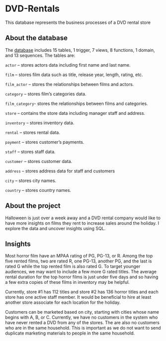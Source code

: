 # DVD-Rentals
This database represents the business processes of a DVD rental store


## About the database 

The [database](https://www.postgresqltutorial.com/postgresql-getting-started/postgresql-sample-database/) includes 15 tables, 1 trigger, 7 views, 8 functions, 1 domain, and 13 sequences. The tables are: 

`actor` – stores actors data including first name and last name. 

`film` – stores film data such as title, release year, length, rating, etc.

`film_actor` – stores the relationships between films and actors.

`category` – stores film’s categories data.

`film_category`- stores the relationships between films and categories.

`store` – contains the store data including manager staff and address.

`inventory` – stores inventory data.

`rental` – stores rental data.

`payment` – stores customer’s payments.

`staff` – stores staff data.

`customer` – stores customer data.

`address` – stores address data for staff and customers

`city` – stores city names.

`country` – stores country names.

## About the project 
Halloween is just over a week away and a DVD rental company would like to have more insights on films they rent to increase sales around the holiday. I explore the data and uncover insights using SQL. 

## Insights 

Most horror film have an MPAA rating of PG, PG-13, or R. Among the top five rented films, two are rated R, one PG-13, another PG, and the last is rated G while the top rented film is also rated G. To target younger audiences, we may want to include a few more G rated titles. The average rental duration for the top horror films is just under five days and so having a few extra copies of these films in inventory may be helpful. 

Currently, store #1 has 112 titles and store #2 has 136 horror titles and each store has one active staff member. It would be beneficial to hire at least another store associate for each location for the holiday. 

Customers can be marketed based on city, starting with cities whose name begins with A, B, or C. Currently, we have no customers in the system who have never rented a DVD from any of the stores. The are also no customers who are in the same household. This is important as we do not want to send duplicate marketing materials to people in the same household. 

